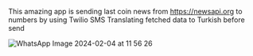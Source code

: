 This amazing app is sending last coin news from https://newsapi.org to numbers by using Twilio SMS
Translating fetched data to Turkish before send



![WhatsApp Image 2024-02-04 at 11 56 26](https://github.com/gacmalony/StockNews/assets/154236584/b08bdcce-9890-4534-a8c0-c97688c0acea)




